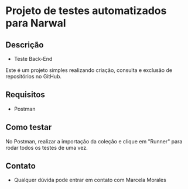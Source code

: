 # Projeto de testes automatizados para Narwal

## Descrição

- Teste Back-End

Este é um projeto simples realizando criação, consulta e exclusão de repositórios no GitHub.

## Requisitos

- Postman

## Como testar

No Postman, realizar a importação da coleção e clique em "Runner" para rodar todos os testes de uma vez. 

## Contato

- Qualquer dúvida pode entrar em contato com Marcela Morales
